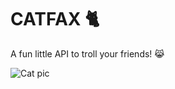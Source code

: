# CATFAX 🐈

A fun little API to troll your friends! 😹

![Cat pic](https://78.media.tumblr.com/tumblr_lqtgsvM8CC1qi2tlfo1_500.jpg)